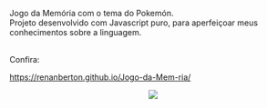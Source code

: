 Jogo da Memória com o tema do Pokemón. <br>
Projeto desenvolvido com Javascript puro, para aperfeiçoar meus conhecimentos sobre a linguagem. <br><br>

Confira: 

https://renanberton.github.io/Jogo-da-Mem-ria/


<div align="center">
<img src="https://i.imgur.com/13febdh.gif"> </img>
</div>
